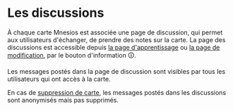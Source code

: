﻿---
nav_order: 8
permalink: /discussion.html
---

# Les discussions

À chaque carte Mnesios est associée une page de discussion, qui permet aux utilisateurs d'échanger, de prendre des notes sur la carte. La page des discussions est accessible depuis [la page d'apprentissage](learn.md) ou [la page de modification](authoring.md), par le bouton d'information 🛈.

Les messages postés dans la page de discussion sont visibles par tous les utilisateurs qui ont accès à la carte.

En cas de [suppression de carte](delete-personal-data.md), les messages postés dans les discussions sont anonymisés mais pas supprimés.

